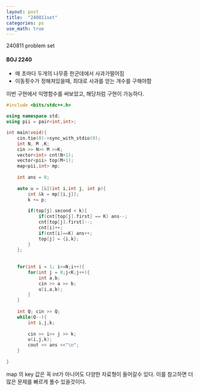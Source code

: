 ```yaml
---
layout: post
title:  "240811set"
categories: ps
use_math: true
---
```

240811 problem set


#### BOJ 2240

- 매 초마다 두개의 나무중 한군데에서 사과가떨어짐
- 이동횟수가 정해져있을때, 최대로 사과를 얻는 개수를 구해야함

이번 구현에서 익명함수를 써보았고, 해당처럼 구현이 가능하다.

```cpp
#include <bits/stdc++.h>

using namespace std;
using pii = pair<int,int>;

int main(void){
    cin.tie(0)->sync_with_stdio(0);
    int N, M ,K;
    cin >> N>> M >>K;
    vector<int> cnt(N+1);
    vector<pii> top(M+1);
    map<pii,int> mp;
    
    int ans = 0;
    
    auto u = [&](int i,int j, int p){
        int &k = mp[{i,j}];
        k += p;
        
        if(top[j].second < k){
            if(cnt[top[j].first] == K) ans--;
            cnt[top[j].first]--;
            cnt[i]++;
            if(cnt[i]==K) ans++;
            top[j] = {i,k};
        }
    };
    
    
    for(int i = 1; i<=N;i++){
        for(int j = 0;j<K;j++){
            int a,b;
            cin >> a >> b;
            u(i,a,b);
        }
    }
    
    int Q; cin >> Q;
    while(Q--){
        int i,j,k;
        
        cin >> i>> j >> k;
        u(i,j,k);
        cout << ans <<"\n";
    }
    
}
```

map 의 key 값은 꼭 int가 아니어도 다양한 자료형이 들어갈수 있다. 이를 참고하면 더 많은 문제를 빠르게 풀수 있을것이다.


